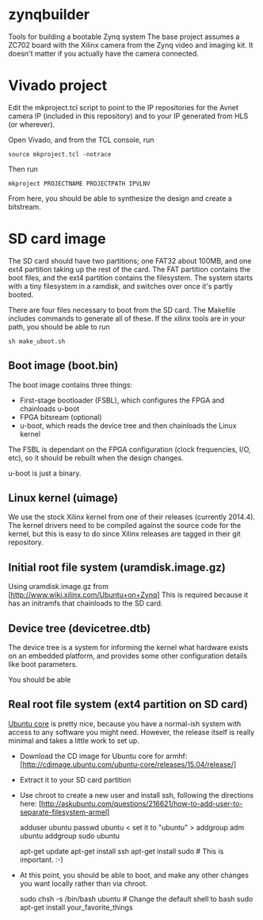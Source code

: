 # zynqbuilder
Tools for building a bootable Zynq system
The base project assumes a ZC702 board with the Xilinx camera from the Zynq video and imaging kit.  It doesn't matter if you actually have the camera connected.

# Vivado project

Edit the mkproject.tcl script to point to the IP repositories for the Avnet camera IP (included in this repository) and to your IP generated from HLS (or wherever).

Open Vivado, and from the TCL console, run

    source mkproject.tcl -notrace

Then run

    mkproject PROJECTNAME PROJECTPATH IPVLNV

From here, you should be able to synthesize the design and create a bitstream.

# SD card image
The SD card should have two partitions; one FAT32 about 100MB, and one ext4 partition taking up the rest of the card.  The FAT partition contains the boot files, and the ext4 partition contains the filesystem.  The system starts with a tiny filesystem in a ramdisk, and switches over once it's partly booted.

There are four files necessary to boot from the SD card.  The Makefile includes commands to generate all of these.  If the xilinx tools are in your path, you should be able to run

    sh make_uboot.sh


## Boot image (boot.bin)
The boot image contains three things:
- First-stage bootloader (FSBL), which configures the FPGA and chainloads u-boot
- FPGA bitsream (optional)
- u-boot, which reads the device tree and then chainloads the Linux kernel

The FSBL is dependant on the FPGA configuration (clock frequencies, I/O, etc), so it should be rebuilt when the design changes.

u-boot is just a binary.

## Linux kernel (uimage)
We use the stock Xilinx kernel from one of their releases (currently 2014.4).
The kernel drivers need to be compiled against the source code for the kernel, but this is easy to do since Xilinx releases are tagged in their git repository.

## Initial root file system (uramdisk.image.gz)
Using uramdisk.image.gz from [http://www.wiki.xilinx.com/Ubuntu+on+Zynq]
This is required because it has an initramfs that chainloads to the SD card.

## Device tree (devicetree.dtb)
The device tree is a system for informing the kernel what hardware exists on an embedded platform, and provides some other configuration details like boot parameters.

You should be able

## Real root file system (ext4 partition on SD card)
[Ubuntu core](https://wiki.ubuntu.com/Core) is pretty nice, because you have a normal-ish system with access to any software you might need.  However, the release itself is really minimal and takes a little work to set up.

- Download the CD image for Ubuntu core for armhf: [http://cdimage.ubuntu.com/ubuntu-core/releases/15.04/release/]
- Extract it to your SD card partition
- Use chroot to create a new user and install ssh, following the directions here: [http://askubuntu.com/questions/216621/how-to-add-user-to-separate-filesystem-armel]

    adduser ubuntu
    passwd ubuntu < set it to "ubuntu" >
    addgroup adm ubuntu
    addgroup sudo ubuntu
    
    apt-get update
    apt-get install ssh
    apt-get install sudo # This is important. :-)

- At this point, you should be able to boot, and make any other changes you want locally rather than via chroot.

    sudo chsh -s /bin/bash ubuntu # Change the default shell to bash
    sudo apt-get install your_favorite_things

